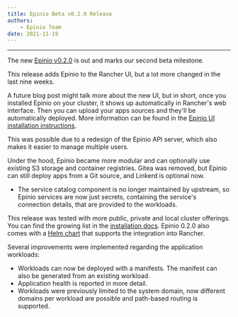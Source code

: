 ```yaml
---
title: Epinio Beta v0.2.0 Release
authors:
    - Epinio Team
date: 2021-11-19
---
```

-------------------------------------

The new [Epinio v0.2.0](https://github.com/epinio/epinio/releases) is out and marks our second beta milestone.

This release adds Epinio to the Rancher UI, but a lot more changed in the last nine weeks.

A future blog post might talk more about the new UI, but in short, once you installed Epinio on your cluster, it shows up automatically in Rancher's web interface. Then you can upload your apps sources and they'll be automatically deployed. More information can be found in the [Epinio UI installation instructions](https://github.com/epinio/ui/blob/beta2/README.md).

This was possible due to a redesign of the Epinio API server, which also makes it easier to manage multiple users.

Under the hood, Epinio became more modular and can optionally use existing S3 storage and container registries.
Gitea was removed, but Epinio can still deploy apps from a Git source, and Linkerd is optional now.

* The service catalog component is no longer maintained by upstream, so Epinio services are now just secrets, containing the service's connection details, that are provided to the workloads.

This release was tested with more public, private and local cluster offerings. You can find the growing list in the [installation docs](https://docs.epinio.io/installation/installation.html#installation-on-specific-kubernetes-offerings).
Epinio 0.2.0 also comes with a [Helm chart](https://artifacthub.io/packages/helm/epinio/epinio) that supports the integration into Rancher.


Several improvements were implemented regarding the application workloads:
* Workloads can now be deployed with a manifests. The manifest can also be generated from an existing workload.
* Application health is reported in more detail.
* Workloads were previously limited to the system domain, now different domains per workload are possible and path-based routing is supported.
